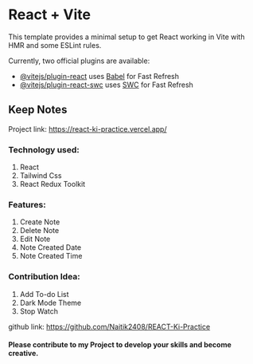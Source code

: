 # React + Vite

This template provides a minimal setup to get React working in Vite with HMR and some ESLint rules.

Currently, two official plugins are available:

- [@vitejs/plugin-react](https://github.com/vitejs/vite-plugin-react/blob/main/packages/plugin-react/README.md) uses [Babel](https://babeljs.io/) for Fast Refresh
- [@vitejs/plugin-react-swc](https://github.com/vitejs/vite-plugin-react-swc) uses [SWC](https://swc.rs/) for Fast Refresh

## Keep Notes

Project link: https://react-ki-practice.vercel.app/

### Technology used:
1. React
2. Tailwind Css
3. React Redux Toolkit

### Features: 
1. Create Note
2. Delete Note
3. Edit Note
4. Note Created Date
5. Note Created Time

### Contribution Idea:
1. Add To-do List
2. Dark Mode Theme
3. Stop Watch

github link: https://github.com/Naitik2408/REACT-Ki-Practice

#### Please contribute to my Project to develop your skills and become creative.